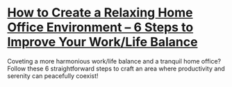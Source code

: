 
# [How to Create a Relaxing Home Office Environment – 6 Steps to Improve Your Work/Life Balance](https://www.mindhaste.com/t/relaxing/how-to-create-a-relaxing-home-office-environment--6-steps-to-improve-your-worklife-balance-388)

Coveting a more harmonious work/life balance and a tranquil home office? Follow these 6 straightforward steps to craft an area where productivity and serenity can peacefully coexist!
    